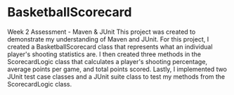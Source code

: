 # BasketballScorecard
Week 2 Assessment - Maven &amp; JUnit
This project was created to demonstrate my understanding of Maven and JUnit. For this project, I created a BasketballScorecard class that represents what an individual player's shooting statistics are. I then created three methods in the ScorecardLogic class that calculates a player's shooting percentage, average points per game, and total points scored. Lastly, I implemented two JUnit test case classes and a JUnit suite class to test my methods from the ScorecardLogic class.
